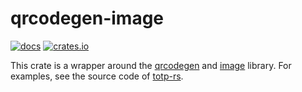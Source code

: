 # qrcodegen-image

[![docs](https://docs.rs/totp-rs/badge.svg)](https://docs.rs/qrcodegen-image) [![crates.io](https://img.shields.io/crates/v/qrcodegen-image.svg)](https://crates.io/crates/qrcodegen-image)

This crate is a wrapper around the [qrcodegen](https://crates.io/crates/qrcodegen) and [image](https://crates.io/crates/image) library. For examples, see the source code of [totp-rs](https://crates.io/crates/totp-rs).
